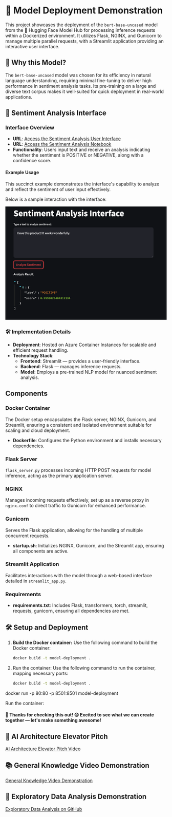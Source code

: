 # 🚀 Model Deployment Demonstration

This project showcases the deployment of the `bert-base-uncased` model from the 🤗 Hugging Face Model Hub for processing inference requests within a Dockerized environment. It utilizes Flask, NGINX, and Gunicorn to manage multiple parallel requests, with a Streamlit application providing an interactive user interface.

## 📌 Why this Model?

The `bert-base-uncased` model was chosen for its efficiency in natural language understanding, requiring minimal fine-tuning to deliver high performance in sentiment analysis tasks. Its pre-training on a large and diverse text corpus makes it well-suited for quick deployment in real-world applications.

## 🎨 Sentiment Analysis Interface

### Interface Overview

- **URL**: [Access the Sentiment Analysis User Interface](http://52.146.57.234/)
- **URL**: [Access the Sentiment Analysis Notebook](https://colab.research.google.com/drive/14o5zHaN4gnqzoZzTR1ZoX9fd3c-ycQFV?usp=sharing)
- **Functionality**: Users input text and receive an analysis indicating whether the sentiment is POSITIVE or NEGATIVE, along with a confidence score.

#### Example Usage

This succinct example demonstrates the interface's capability to analyze and reflect the sentiment of user input effectively.

Below is a sample interaction with the interface:

![Sentiment Analysis Interface Example](https://github.com/onchainlabs1/lemay/blob/main/Sentiment-analysis-interface.png) 

### 🛠️ Implementation Details

- **Deployment**: Hosted on Azure Container Instances for scalable and efficient request handling.
- **Technology Stack**:
  - **Frontend**: Streamlit — provides a user-friendly interface.
  - **Backend**: Flask — manages inference requests.
  - **Model**: Employs a pre-trained NLP model for nuanced sentiment analysis.


## Components

### Docker Container

The Docker setup encapsulates the Flask server, NGINX, Gunicorn, and Streamlit, ensuring a consistent and isolated environment suitable for scaling and cloud deployment.

- **Dockerfile**: Configures the Python environment and installs necessary dependencies.

### Flask Server

`flask_server.py` processes incoming HTTP POST requests for model inference, acting as the primary application server.

### NGINX

Manages incoming requests effectively, set up as a reverse proxy in `nginx.conf` to direct traffic to Gunicorn for enhanced performance.

### Gunicorn

Serves the Flask application, allowing for the handling of multiple concurrent requests.

- **startup.sh**: Initializes NGINX, Gunicorn, and the Streamlit app, ensuring all components are active.

### Streamlit Application

Facilitates interactions with the model through a web-based interface detailed in `streamlit_app.py`.

### Requirements

- **requirements.txt**: Includes Flask, transformers, torch, streamlit, requests, gunicorn, ensuring all dependencies are met.

## 🛠️ Setup and Deployment

1. **Build the Docker container:**
   Use the following command to build the Docker container:
   ```bash
   docker build -t model-deployment .
   
2. Run the container:
Use the following command to run the container, mapping necessary ports:
   ```bash
   docker build -t model-deployment .
docker run -p 80:80 -p 8501:8501 model-deployment

Run the container:

#### 🚀 Thanks for checking this out! 😊 Excited to see what we can create together — let's make something awesome!


## 🎥 AI Architecture Elevator Pitch
[AI Architecture Elevator Pitch Video](https://www.youtube.com/watch?v=ZW-hsYpi36A)

## 📚 General Knowledge Video Demonstration
[General Knowledge Video Demonstration](https://www.youtube.com/watch?v=N98e7LbzxkI)

## 🚀 Exploratory Data Analysis Demonstration 
[Exploratory Data Analysis on GitHub](https://github.com/onchainlabs1/exploratory/)




